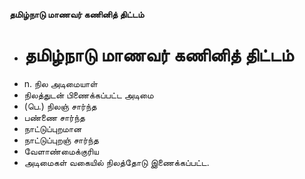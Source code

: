 **தமிழ்நாடு மாணவர் கணினித் திட்டம்**
- # தமிழ்நாடு மாணவர் கணினித் திட்டம்
- n. நில அடிமையாள்
- நிலத்துடன் பிணைக்கப்பட்ட அடிமை
- (பெ.) நிலஞ் சார்ந்த
- பண்ணை சார்ந்த
- நாட்டுப்புறமான
- நாட்டுப்புறஞ் சார்ந்த
- வேளாண்மைக்குரிய
- அடிமைகள் வகையில் நிலத்தோடு இணைக்கப்பட்ட.

